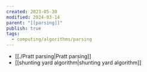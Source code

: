 ```yaml
---
created: 2023-05-30
modified: 2024-03-14
parent: "[[parsing]]"
publish: true
tags:
  - computing/algorithms/parsing
---
```

- [[./Pratt parsing|Pratt parsing]]
- [[shunting yard algorithm|shunting yard algorithm]]